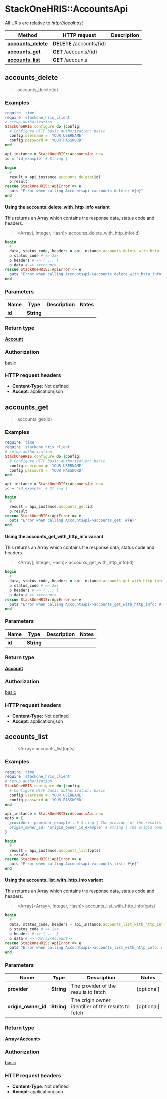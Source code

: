# StackOneHRIS::AccountsApi

All URIs are relative to *http://localhost*

| Method | HTTP request | Description |
| ------ | ------------ | ----------- |
| [**accounts_delete**](AccountsApi.md#accounts_delete) | **DELETE** /accounts/{id} |  |
| [**accounts_get**](AccountsApi.md#accounts_get) | **GET** /accounts/{id} |  |
| [**accounts_list**](AccountsApi.md#accounts_list) | **GET** /accounts |  |


## accounts_delete

> <Account> accounts_delete(id)



### Examples

```ruby
require 'time'
require 'stackone_hris_client'
# setup authorization
StackOneHRIS.configure do |config|
  # Configure HTTP basic authorization: basic
  config.username = 'YOUR USERNAME'
  config.password = 'YOUR PASSWORD'
end

api_instance = StackOneHRIS::AccountsApi.new
id = 'id_example' # String | 

begin
  # 
  result = api_instance.accounts_delete(id)
  p result
rescue StackOneHRIS::ApiError => e
  puts "Error when calling AccountsApi->accounts_delete: #{e}"
end
```

#### Using the accounts_delete_with_http_info variant

This returns an Array which contains the response data, status code and headers.

> <Array(<Account>, Integer, Hash)> accounts_delete_with_http_info(id)

```ruby
begin
  # 
  data, status_code, headers = api_instance.accounts_delete_with_http_info(id)
  p status_code # => 2xx
  p headers # => { ... }
  p data # => <Account>
rescue StackOneHRIS::ApiError => e
  puts "Error when calling AccountsApi->accounts_delete_with_http_info: #{e}"
end
```

### Parameters

| Name | Type | Description | Notes |
| ---- | ---- | ----------- | ----- |
| **id** | **String** |  |  |

### Return type

[**Account**](Account.md)

### Authorization

[basic](../README.md#basic)

### HTTP request headers

- **Content-Type**: Not defined
- **Accept**: application/json


## accounts_get

> <Account> accounts_get(id)



### Examples

```ruby
require 'time'
require 'stackone_hris_client'
# setup authorization
StackOneHRIS.configure do |config|
  # Configure HTTP basic authorization: basic
  config.username = 'YOUR USERNAME'
  config.password = 'YOUR PASSWORD'
end

api_instance = StackOneHRIS::AccountsApi.new
id = 'id_example' # String | 

begin
  # 
  result = api_instance.accounts_get(id)
  p result
rescue StackOneHRIS::ApiError => e
  puts "Error when calling AccountsApi->accounts_get: #{e}"
end
```

#### Using the accounts_get_with_http_info variant

This returns an Array which contains the response data, status code and headers.

> <Array(<Account>, Integer, Hash)> accounts_get_with_http_info(id)

```ruby
begin
  # 
  data, status_code, headers = api_instance.accounts_get_with_http_info(id)
  p status_code # => 2xx
  p headers # => { ... }
  p data # => <Account>
rescue StackOneHRIS::ApiError => e
  puts "Error when calling AccountsApi->accounts_get_with_http_info: #{e}"
end
```

### Parameters

| Name | Type | Description | Notes |
| ---- | ---- | ----------- | ----- |
| **id** | **String** |  |  |

### Return type

[**Account**](Account.md)

### Authorization

[basic](../README.md#basic)

### HTTP request headers

- **Content-Type**: Not defined
- **Accept**: application/json


## accounts_list

> <Array<Account>> accounts_list(opts)



### Examples

```ruby
require 'time'
require 'stackone_hris_client'
# setup authorization
StackOneHRIS.configure do |config|
  # Configure HTTP basic authorization: basic
  config.username = 'YOUR USERNAME'
  config.password = 'YOUR PASSWORD'
end

api_instance = StackOneHRIS::AccountsApi.new
opts = {
  provider: 'provider_example', # String | The provider of the results to fetch
  origin_owner_id: 'origin_owner_id_example' # String | The origin owner identifier of the results to fetch
}

begin
  # 
  result = api_instance.accounts_list(opts)
  p result
rescue StackOneHRIS::ApiError => e
  puts "Error when calling AccountsApi->accounts_list: #{e}"
end
```

#### Using the accounts_list_with_http_info variant

This returns an Array which contains the response data, status code and headers.

> <Array(<Array<Account>>, Integer, Hash)> accounts_list_with_http_info(opts)

```ruby
begin
  # 
  data, status_code, headers = api_instance.accounts_list_with_http_info(opts)
  p status_code # => 2xx
  p headers # => { ... }
  p data # => <Array<Account>>
rescue StackOneHRIS::ApiError => e
  puts "Error when calling AccountsApi->accounts_list_with_http_info: #{e}"
end
```

### Parameters

| Name | Type | Description | Notes |
| ---- | ---- | ----------- | ----- |
| **provider** | **String** | The provider of the results to fetch | [optional] |
| **origin_owner_id** | **String** | The origin owner identifier of the results to fetch | [optional] |

### Return type

[**Array&lt;Account&gt;**](Account.md)

### Authorization

[basic](../README.md#basic)

### HTTP request headers

- **Content-Type**: Not defined
- **Accept**: application/json

